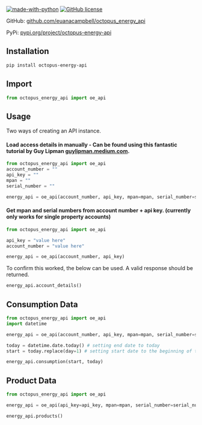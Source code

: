 [![made-with-python](https://img.shields.io/badge/Made%20with-Python-1f425f.svg)](https://www.python.org/) [![GitHub license](https://img.shields.io/github/license/Naereen/StrapDown.js.svg)](https://github.com/Naereen/StrapDown.js/blob/master/LICENSE)

GitHub: [github.com/euanacampbell/octopus_energy_api](https://github.com/euanacampbell/octopus_energy_api)

PyPi: [pypi.org/project/octopus-energy-api](https://pypi.org/project/octopus-energy-api/)

## Installation

```bash
pip install octopus-energy-api
```

## Import

```python
from octopus_energy_api import oe_api
```

## Usage
Two ways of creating an API instance.

#### Load access details in manually - Can be found using this fantastic tutorial by Guy Lipman [guylipman.medium.com](https://guylipman.medium.com/accessing-your-octopus-smart-meter-data-3f3905ca8fec).

```python
from octopus_energy_api import oe_api
account_number = ""
api_key = ""
mpan = ""
serial_number = ""

energy_api = oe_api(account_number, api_key, mpan=mpan, serial_number=serial_number)
```

#### Get mpan and serial numbers from account number + api key. (currently only works for single property accounts)

```python
from octopus_energy_api import oe_api

api_key = "value here"
account_number = "value here"

energy_api = oe_api(account_number, api_key)
```

To confirm this worked, the below can be used. A valid response should be returned.

```python
energy_api.account_details()
```

## Consumption Data

```python
from octopus_energy_api import oe_api
import datetime

energy_api = oe_api(account_number, api_key, mpan=mpan, serial_number=serial_number)

today = datetime.date.today() # setting end date to today
start = today.replace(day=1) # setting start date to the beginning of the month

energy_api.consumption(start, today)
```

## Product Data

```python
from octopus_energy_api import oe_api

energy_api = oe_api(api_key=api_key, mpan=mpan, serial_number=serial_number, account_number=account_number)

energy_api.products()
```
